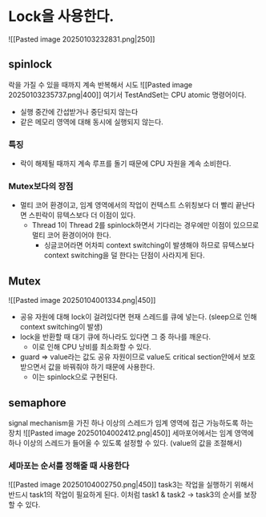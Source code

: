 # Lock을 사용한다.
![[Pasted image 20250103232831.png|250]]
## spinlock
락을 가질 수 있을 때까지 계속 반복해서 시도
![[Pasted image 20250103235737.png|400]]
여기서 TestAndSet는 CPU atomic 명령어이다.
 - 실행 중간에 간섭받거나 중단되지 않는다
 - 같은 메모리 영역에 대해 동시에 실행되지 않는다.
### 특징
- 락이 해제될 때까지 계속 루프를 돌기 때문에 CPU 자원을 계속 소비한다.
### Mutex보다의 장점
- 멀티 코어 환경이고, 임계 영역에서의 작업이 컨텍스트 스위칭보다 더 빨리 끝난다면 스핀락이 뮤텍스보다 더 이점이 있다.
	- Thread 1이 Thread 2를 spinlock하면서 기다리는 경우에만 이점이 있으므로 멀티 코어 환경이어야 한다.
		- 싱글코어라면 어차피 context switching이 발생해야 하므로 뮤텍스보다 context switching을 덜 한다는 단점이 사라지게 된다.
## Mutex
![[Pasted image 20250104001334.png|450]]
- 공유 자원에 대해 lock이 걸려있다면 현재 스레드를 큐에 넣는다. (sleep으로 인해 context switching이 발생)
- lock을 반환할 때 대기 큐에 하나라도 있다면 그 중 하나를 깨운다. 
	- 이로 인해 CPU 낭비를 최소화할 수 있다.
- guard => value라는 값도 공유 자원이므로 value도 critical section안에서 보호받으면서 값을 바꿔줘야 하기 때문에 사용한다.
	- 이는 spinlock으로 구현된다.

## semaphore
signal mechanism을 가진 하나 이상의 스레드가 임계 영역에 접근 가능하도록 하는 장치
![[Pasted image 20250104002412.png|450]]
세마포어에서는 임계 영역에 하나 이상의 스레드가 들어올 수 있도록 설정할 수 있다. (value의 값을 조절해서)
### 세마포는 순서를 정해줄 때 사용한다
![[Pasted image 20250104002750.png|450]]
task3는 작업을 실행하기 위해서 반드시 task1의 작업이 필요하게 된다.
이처럼 task1 & task2 -> task3의 순서를 보장할 수 있다.